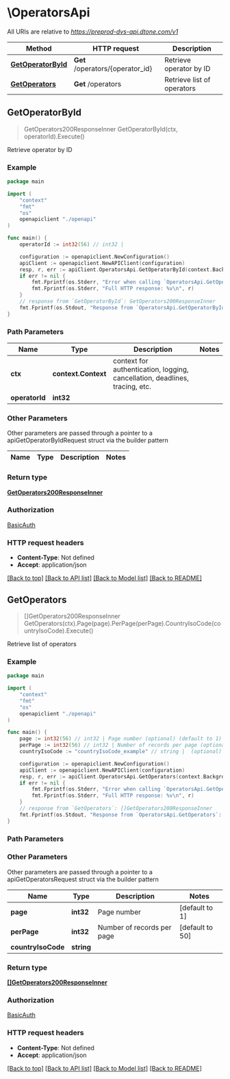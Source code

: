 # \OperatorsApi

All URIs are relative to *https://preprod-dvs-api.dtone.com/v1*

Method | HTTP request | Description
------------- | ------------- | -------------
[**GetOperatorById**](OperatorsApi.md#GetOperatorById) | **Get** /operators/{operator_id} | Retrieve operator by ID
[**GetOperators**](OperatorsApi.md#GetOperators) | **Get** /operators | Retrieve list of operators



## GetOperatorById

> GetOperators200ResponseInner GetOperatorById(ctx, operatorId).Execute()

Retrieve operator by ID

### Example

```go
package main

import (
    "context"
    "fmt"
    "os"
    openapiclient "./openapi"
)

func main() {
    operatorId := int32(56) // int32 | 

    configuration := openapiclient.NewConfiguration()
    apiClient := openapiclient.NewAPIClient(configuration)
    resp, r, err := apiClient.OperatorsApi.GetOperatorById(context.Background(), operatorId).Execute()
    if err != nil {
        fmt.Fprintf(os.Stderr, "Error when calling `OperatorsApi.GetOperatorById``: %v\n", err)
        fmt.Fprintf(os.Stderr, "Full HTTP response: %v\n", r)
    }
    // response from `GetOperatorById`: GetOperators200ResponseInner
    fmt.Fprintf(os.Stdout, "Response from `OperatorsApi.GetOperatorById`: %v\n", resp)
}
```

### Path Parameters


Name | Type | Description  | Notes
------------- | ------------- | ------------- | -------------
**ctx** | **context.Context** | context for authentication, logging, cancellation, deadlines, tracing, etc.
**operatorId** | **int32** |  | 

### Other Parameters

Other parameters are passed through a pointer to a apiGetOperatorByIdRequest struct via the builder pattern


Name | Type | Description  | Notes
------------- | ------------- | ------------- | -------------


### Return type

[**GetOperators200ResponseInner**](GetOperators200ResponseInner.md)

### Authorization

[BasicAuth](../README.md#BasicAuth)

### HTTP request headers

- **Content-Type**: Not defined
- **Accept**: application/json

[[Back to top]](#) [[Back to API list]](../README.md#documentation-for-api-endpoints)
[[Back to Model list]](../README.md#documentation-for-models)
[[Back to README]](../README.md)


## GetOperators

> []GetOperators200ResponseInner GetOperators(ctx).Page(page).PerPage(perPage).CountryIsoCode(countryIsoCode).Execute()

Retrieve list of operators

### Example

```go
package main

import (
    "context"
    "fmt"
    "os"
    openapiclient "./openapi"
)

func main() {
    page := int32(56) // int32 | Page number (optional) (default to 1)
    perPage := int32(56) // int32 | Number of records per page (optional) (default to 50)
    countryIsoCode := "countryIsoCode_example" // string |  (optional)

    configuration := openapiclient.NewConfiguration()
    apiClient := openapiclient.NewAPIClient(configuration)
    resp, r, err := apiClient.OperatorsApi.GetOperators(context.Background()).Page(page).PerPage(perPage).CountryIsoCode(countryIsoCode).Execute()
    if err != nil {
        fmt.Fprintf(os.Stderr, "Error when calling `OperatorsApi.GetOperators``: %v\n", err)
        fmt.Fprintf(os.Stderr, "Full HTTP response: %v\n", r)
    }
    // response from `GetOperators`: []GetOperators200ResponseInner
    fmt.Fprintf(os.Stdout, "Response from `OperatorsApi.GetOperators`: %v\n", resp)
}
```

### Path Parameters



### Other Parameters

Other parameters are passed through a pointer to a apiGetOperatorsRequest struct via the builder pattern


Name | Type | Description  | Notes
------------- | ------------- | ------------- | -------------
 **page** | **int32** | Page number | [default to 1]
 **perPage** | **int32** | Number of records per page | [default to 50]
 **countryIsoCode** | **string** |  | 

### Return type

[**[]GetOperators200ResponseInner**](GetOperators200ResponseInner.md)

### Authorization

[BasicAuth](../README.md#BasicAuth)

### HTTP request headers

- **Content-Type**: Not defined
- **Accept**: application/json

[[Back to top]](#) [[Back to API list]](../README.md#documentation-for-api-endpoints)
[[Back to Model list]](../README.md#documentation-for-models)
[[Back to README]](../README.md)

